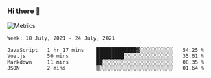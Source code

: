 ### Hi there 👋

![Metrics](https://github.com/radoapx/radoapx/blob/main/github-metrics.svg)

<!--START_SECTION:waka-->
```text
Week: 18 July, 2021 - 24 July, 2021

JavaScript   1 hr 17 mins    █████████████▓░░░░░░░░░░░   54.25 % 
Vue.js       50 mins         █████████░░░░░░░░░░░░░░░░   35.61 % 
Markdown     11 mins         ██░░░░░░░░░░░░░░░░░░░░░░░   08.35 % 
JSON         2 mins          ▒░░░░░░░░░░░░░░░░░░░░░░░░   01.64 % 
```
<!--END_SECTION:waka-->

<!--
**radoapx/radoapx** is a ✨ _special_ ✨ repository because its `README.md` (this file) appears on your GitHub profile.

Here are some ideas to get you started:

- 🔭 I’m currently working on ...
- 🌱 I’m currently learning ...
- 👯 I’m looking to collaborate on ...
- 🤔 I’m looking for help with ...
- 💬 Ask me about ...
- 📫 How to reach me: ...
- 😄 Pronouns: ...
- ⚡ Fun fact: ...
-->
